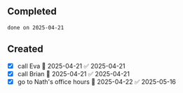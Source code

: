 
## Completed

```tasks
done on 2025-04-21
```

## Created
- [x] call Eva 📅 2025-04-21 ✅ 2025-04-21
- [x] call Brian 📅 2025-04-21 ✅ 2025-04-21
- [x] go to Nath's office hours 📅 2025-04-22 ✅ 2025-05-16